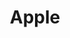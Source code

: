 ---
layout: ../../../layouts/asset.astro
title: Apple
ticker: aapl
exchange: NASDAQ
client: Self
publishDate: 2022-08-24 00:00:00
img: https://images.unsplash.com/photo-1563203369-26f2e4a5ccf7?fit=crop&w=1400&h=700&q=75
description: |
  Asset Class | Database of all assets
tags:
  - technology
  - us
  - branding
---